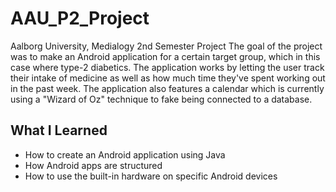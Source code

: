 # AAU_P2_Project
Aalborg University, Medialogy 2nd Semester Project 
The goal of the project was to make an Android application for a certain target group, which in this case where type-2 diabetics. 
The application works by letting the user track their intake of medicine as well as how much time they've spent working out in the past week. The application also features a calendar which is currently using a "Wizard of Oz" technique to fake being connected to a database. 

## What I Learned
- How to create an Android application using Java
- How Android apps are structured
- How to use the built-in hardware on specific Android devices
